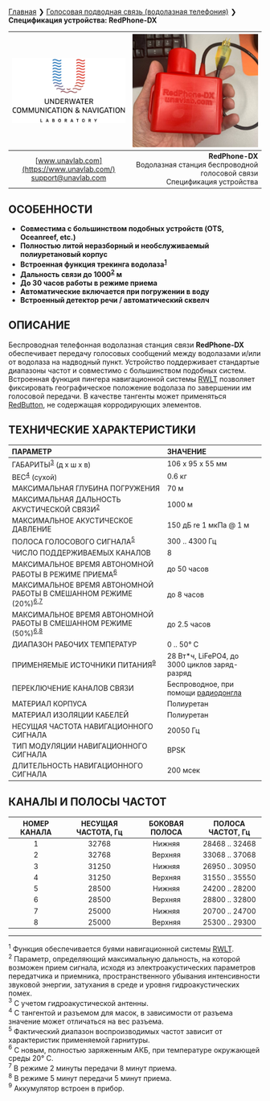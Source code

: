 [Главная](/README_RU) ❯ [Голосовая подводная связь (водолазная телефония)](/underwater_wireless_voice_systems_ru) ❯ **Спецификация устройства: RedPhone-DX**

<div style="page-break-after: always;"></div>

| ![logo](/documentation/sm_logo.png) | ![RedPhone-DX](/documentation/redphone_dx.png) |
| :---: | ---: |
| [www.unavlab.com](https://www.unavlab.com/) <br/> [support@unavlab.com](mailto:support@unavlab.com) | **RedPhone-DX** <br/> Водолазная станция беспроводной голосовой связи <br/> Спецификация устройства |


## ОСОБЕННОСТИ

* **Совместима с большинством подобных устройств (OTS, Oceanreef, etc.)**
* **Полностью литой неразборный и необслуживаемый полиуретановый корпус**
* **Встроенная функция трекинга водолаза<sup>[1](#footnote1)</sup>**
* **Дальность связи до 1000<sup>[2](#footnote2)</sup> м**
* **До 30 часов работы в режиме приема**
* **Автоматические включается при погружении в воду**
* **Встроенный детектор речи / автоматический сквелч**

## ОПИСАНИЕ

Беспроводная телефонная водолазная станция связи **RedPhone-DX** обеспечивает передачу голосовых сообщений между водолазами и/или от водолаза на надводный пункт. Устройство поддерживает стандартые диапазоны частот и совместимо с большинством подобных систем. Встроенная функция пингера навигационной системы [RWLT](/documentation/RU/RWLT/RWLT_DataBrief_ru.md) позволяет фиксировать географическое положение водолаза по завершении им голосовой передачи. 
В качестве тангенты может применяться [RedButton](https://docs.unavlab.com/documentation/RU/Accessories/RedButton_Specification_ru.html), не содержащая корродирующих элементов.

<div style="page-break-after: always;"></div>

## ТЕХНИЧЕСКИЕ ХАРАКТЕРИСТИКИ

| ПАРАМЕТР | ЗНАЧЕНИЕ |
| :--- | :--- |
| ГАБАРИТЫ<sup>[3](#footnote3)</sup> (д х ш х в) | 106 x 95 x 55 мм |
| ВЕС<sup>[4](#footnote4)</sup> (сухой) | 0.6 кг |
| МАКСИМАЛЬНАЯ ГЛУБИНА ПОГРУЖЕНИЯ | 70 м |
| МАКСИМАЛЬНАЯ ДАЛЬНОСТЬ АКУСТИЧЕСКОЙ СВЯЗИ<sup>[2](#footnote2)</sup> | 1000 м |
| МАКСИМАЛЬНОЕ АКУСТИЧЕСКОЕ ДАВЛЕНИЕ | 150 дБ re 1 мкПа @ 1 м |
| ПОЛОСА ГОЛОСОВОГО СИГНАЛА<sup>[5](#footnote5)</sup> | 300 .. 4300 Гц |
| ЧИСЛО ПОДДЕРЖИВАЕМЫХ КАНАЛОВ | 8 |
| МАКСИМАЛЬНОЕ ВРЕМЯ АВТОНОМНОЙ РАБОТЫ В РЕЖИМЕ ПРИЕМА<sup>[6](#footnote6)</sup> | до 50 часов |
| МАКСИМАЛЬНОЕ ВРЕМЯ АВТОНОМНОЙ РАБОТЫ В СМЕШАННОМ РЕЖИМЕ (20%)<sup>[6](#footnote6),[7](#footnote7)</sup> | до 8 часов |
| МАКСИМАЛЬНОЕ ВРЕМЯ АВТОНОМНОЙ РАБОТЫ В СМЕШАННОМ РЕЖИМЕ (50%)<sup>[6](#footnote6),[8](#footnote8)</sup> | до 2.5 часов |
| ДИАПАЗОН РАБОЧИХ ТЕМПЕРАТУР | 0 .. 50° С |
| ПРИМЕНЯЕМЫЕ ИСТОЧНИКИ ПИТАНИЯ<sup>[9](#footnote9)</sup> | 28 Вт\*ч, LiFePO4, до 3000 циклов заряд-разряд |
| ПЕРЕКЛЮЧЕНИЕ КАНАЛОВ СВЯЗИ | Беспроводное, при помощи [радиодонгла](RedPhone_RF_Dongle_Specification_ru.md) |
| МАТЕРИАЛ КОРПУСА | Полиуретан |
| МАТЕРИАЛ ИЗОЛЯЦИИ КАБЕЛЕЙ | Полиуретан |
| НЕСУЩАЯ ЧАСТОТА НАВИГАЦИОННОГО СИГНАЛА | 20050 Гц |
| ТИП МОДУЛЯЦИИ НАВИГАЦИОННОГО СИГНАЛА | BPSK |
| ДЛИТЕЛЬНОСТЬ НАВИГАЦИОННОГО СИГНАЛА | 200 мсек |

<div style="page-break-after: always;"></div>

## КАНАЛЫ И ПОЛОСЫ ЧАСТОТ

| НОМЕР КАНАЛА | НЕСУЩАЯ ЧАСТОТА, Гц | БОКОВАЯ ПОЛОСА | ПОЛОСА ЧАСТОТ, Гц |
| :---: | :---: | :---: | :---: |
| 1 | 32768 | Нижняя | 28468 .. 32468 |
| 2 | 32768 | Верхняя | 33068 .. 37068 |
| 3 | 31250 | Нижняя | 26950 .. 30950 |
| 4 | 31250 | Верхняя | 31550 .. 35550 |
| 5 | 28500 | Нижняя | 24200 .. 28200 |
| 6 | 28500 | Верхняя | 28800 .. 32800 |
| 7 | 25000 | Нижняя | 20700 .. 24700 |
| 8 | 25000 | Верхняя | 25300 .. 29300 |

________________
<a name="footnote1"><sup>1</sup></a> Функция обеспечивается буями навигационной системы [RWLT](/documentation/RU/RWLT/RWLT_DataBrief_ru.md).  
<a name="footnote2"><sup>2</sup></a> Параметр, определяющий максимальную дальность, на которой возможен прием сигнала, исходя из электроакустических параметров передатчика и приемника, пространственного убывания интенсивности звуковой энергии, затухания в среде и уровня гидроакустических помех.  
<a name="footnote3"><sup>3</sup></a> С учетом гидроакустической антенны.  
<a name="footnote4"><sup>4</sup></a> С тангентой и разъемом для масок, в зависимости от разъема значение может отличаться на вес разъема.  
<a name="footnote5"><sup>5</sup></a> Фактический диапазон воспроизводимых частот зависит от характеристик применяемой гарнитуры.  
<a name="footnote6"><sup>6</sup></a> С новым, полностью заряженным АКБ, при температуре окружающей среды 20° С.  
<a name="footnote7"><sup>7</sup></a> В режиме 2 минуты передачи 8 минут приема.  
<a name="footnote8"><sup>8</sup></a> В режиме 5 минут передачи 5 минут приема.  
<a name="footnote9"><sup>9</sup></a> Аккумулятор встроен в прибор.

<div style="page-break-after: always;"></div>
